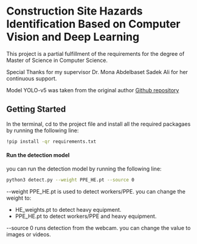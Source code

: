 # Construction Site Hazards Identification Based on Computer Vision and Deep Learning

This project is a partial fulfillment of the requirements for the degree of Master of Science in Computer Science.

Special Thanks for my supervisor Dr. Mona Abdelbaset Sadek Ali for her continuous support.

Model YOLO-v5 was taken from the original author [Github repository](https://github.com/ultralytics/yolov5)

## Getting Started

In the terminal, cd to the project file and install all the required packagaes by running the following line:

```bash
!pip install -qr requirements.txt
```

#### Run the detection model

you can run the detection model by running the following line: 

```bash
python3 detect.py --weight PPE_HE.pt --source 0
```
--weight PPE_HE.pt is used to detect workers/PPE.
you can change the weight to: 
- HE_weights.pt to detect heavy equipment.
- PPE_HE.pt to detect workers/PPE and heavy equipment.

--source 0 runs detection from the webcam.
you can change the value to images or videos. 

